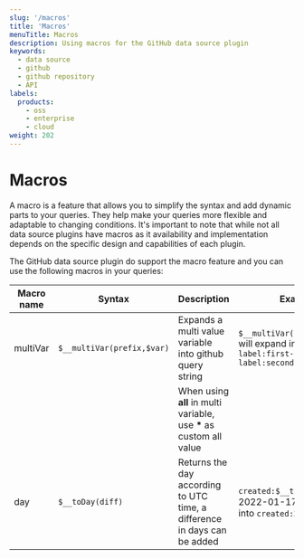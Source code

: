 ```yaml
---
slug: '/macros'
title: 'Macros'
menuTitle: Macros
description: Using macros for the GitHub data source plugin
keywords:
  - data source
  - github
  - github repository
  - API
labels:
  products:
    - oss
    - enterprise
    - cloud
weight: 202
---
```


# Macros

A macro is a feature that allows you to simplify the syntax and add dynamic parts to your queries. They help make your queries more flexible and adaptable to changing conditions. It's important to note that while not all data source plugins have macros as it availability and implementation depends on the specific design and capabilities of each plugin.

The GitHub data source plugin do support the macro feature and you can use the following macros in your queries:

| Macro name | Syntax                     | Description                                                              | Example                                                                              |
| ---------- | -------------------------- | ------------------------------------------------------------------------ | ------------------------------------------------------------------------------------ |
| multiVar   | `$__multiVar(prefix,$var)` | Expands a multi value variable into github query string                  | `$__multiVar(label,$labels)` will expand into `label:first-label label:second-label` |
|            |                            | When using **all** in multi variable, use **\*** as custom all value     |                                                                                      |
| day        | `$__toDay(diff)`           | Returns the day according to UTC time, a difference in days can be added | `created:$__toDay(-7)` on 2022-01-17 will expand into `created:2022-01-10`           |